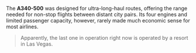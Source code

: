 The **A340-500** was designed for ultra-long-haul routes, offering the range needed for non-stop flights between distant city pairs. Its four engines and limited passenger capacity, however, rarely made much economic sense for most airlines.

> Apparently, the last one in operation right now is operated by a resort in Las Vegas.